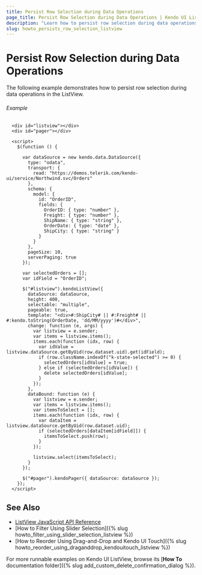 ```yaml
---
title: Persist Row Selection during Data Operations
page_title: Persist Row Selection during Data Operations | Kendo UI ListView
description: "Learn how to persist row selection during data operations in a Kendo UI ListView widget."
slug: howto_persists_row_selection_listview
---
```


# Persist Row Selection during Data Operations

The following example demonstrates how to persist row selection during data operations in the ListView.

###### Example

```dojo
  <div id="listview"></div>
  <div id="pager"></div>

  <script>
    $(function () {

      var dataSource = new kendo.data.DataSource({
        type: "odata",
        transport: {
          read: "https://demos.telerik.com/kendo-ui/service/Northwind.svc/Orders"
        },
        schema: {
          model: {
            id: "OrderID",
            fields: {
              OrderID: { type: "number" },
              Freight: { type: "number" },
              ShipName: { type: "string" },
              OrderDate: { type: "date" },
              ShipCity: { type: "string" }
            }
          }
        },
        pageSize: 10,
        serverPaging: true
      });

      var selectedOrders = [];
      var idField = "OrderID";

      $("#listview").kendoListView({
        dataSource: dataSource,
        height: 400,
        selectable: "multiple",
        pageable: true,
        template: "<div>#:ShipCity# || #:Freight# || #:kendo.toString(OrderDate, 'dd/MM/yyyy')#</div>",
        change: function (e, args) {
          var listview = e.sender;
          var items = listview.items();
          items.each(function (idx, row) {
            var idValue = listview.dataSource.getByUid(row.dataset.uid).get(idField);
            if (row.className.indexOf("k-state-selected") >= 0) {
              selectedOrders[idValue] = true;
            } else if (selectedOrders[idValue]) {
              delete selectedOrders[idValue];
            }
          });
        },
        dataBound: function (e) {
          var listview = e.sender;
          var items = listview.items();
          var itemsToSelect = [];
          items.each(function (idx, row) {
            var dataItem = listview.dataSource.getByUid(row.dataset.uid);
            if (selectedOrders[dataItem[idField]]) {
              itemsToSelect.push(row);
            }
          });

          listview.select(itemsToSelect);
        }
      });

      $("#pager").kendoPager({ dataSource: dataSource });
    });
  </script>
```

## See Also

* [ListView JavaScript API Reference](/api/javascript/ui/listview)
* [How to Filter Using Slider Selection]({% slug howto_filter_using_slider_selection_listview %})
* [How to Reorder Using Drag-and-Drop and Kendo UI Touch]({% slug howto_reorder_using_draganddrop_kendouitouch_listview %})

For more runnable examples on Kendo UI ListView, browse its [**How To** documentation folder]({% slug add_custom_delete_confirmation_dialog %}).
